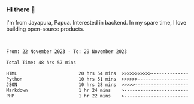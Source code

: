 ### Hi there 👋

I'm from Jayapura, Papua. Interested in backend. In my spare time, I love building open-source products.

<br>

 
 <!--START_SECTION:waka-->

```txt
From: 22 November 2023 - To: 29 November 2023

Total Time: 48 hrs 57 mins

HTML                       20 hrs 54 mins  >>>>>>>>>>>--------------   42.71 %
Python                     10 hrs 51 mins  >>>>>>-------------------   22.18 %
JSON                       10 hrs 28 mins  >>>>>--------------------   21.40 %
Markdown                   1 hr 24 mins    >------------------------   02.88 %
PHP                        1 hr 22 mins    >------------------------   02.82 %
```

<!--END_SECTION:waka-->
